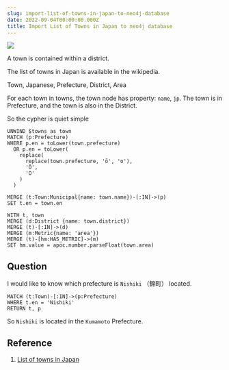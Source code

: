 ```yaml
---
slug: import-list-of-towns-in-japan-to-neo4j-database
date: 2022-09-04T00:00:00.000Z
title: Import List of Towns in Japan to neo4j database
---
```


![](https://i.imgur.com/cJ4YV4F.png)

A town is contained within a district.

The list of towns in Japan is available in the wikipedia.

Town, Japanese, Prefecture, District, Area

For each town in towns, the town node has property: `name`, `jp`. The town is in Prefecture, and the town is also in the District.

So the cypher is quiet simple

```cypher
UNWIND $towns as town
MATCH (p:Prefecture)
WHERE p.en = toLower(town.prefecture)
  OR p.en = toLower(
    replace(
      replace(town.prefecture, 'ō', 'o'),
      'Ō',
      'O'
    )
  )

MERGE (t:Town:Municipal{name: town.name})-[:IN]->(p)
SET t.en = town.en

WITH t, town
MERGE (d:District {name: town.district})
MERGE (t)-[:IN]->(d)
MERGE (m:Metric{name: 'area'})
MERGE (t)-[hm:HAS_METRIC]->(m)
SET hm.value = apoc.number.parseFloat(town.area)
```

## Question
I would like to know which prefecture is `Nishiki` （錦町） located.

```cypher
MATCH (t:Town)-[:IN]->(p:Prefecture)
WHERE t.en = 'Nishiki'
RETURN t, p
```

So `Nishiki` is located in the `Kumamoto` Prefecture.

## Reference
1. [List of towns in Japan](https://en.wikipedia.org/wiki/List_of_towns_in_Japan)